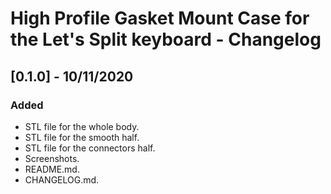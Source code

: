 # High Profile Gasket Mount Case for the Let's Split keyboard - Changelog

## [0.1.0] - 10/11/2020
### Added
- STL file for the whole body.
- STL file for the smooth half.
- STL file for the connectors half.
- Screenshots.
- README.md.
- CHANGELOG.md.
